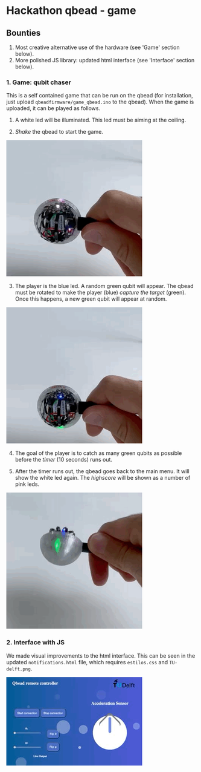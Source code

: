 # Hackathon qbead - game

## Bounties

1. Most creative alternative use of the hardware (see 'Game' section below).
2. More polished JS library: updated html interface (see 'Interface' section below).

### 1. Game: qubit chaser
This is a self contained game that can be run on the qbead (for installation, just upload `qbeadfirmware/game_qbead.ino` to the qbead).
When the game is uploaded, it can be played as follows.

1. A white led will be illuminated. This led must be aiming at the ceiling.

2. *Shake* the qbead to start the game.

![](https://github.com/AlvaroGI/qbead-hackathon/blob/main/gifs/start.gif)

3. The player is the blue led. A random green qubit will appear. The qbead must be rotated to make the player (blue) *capture the target* (green). Once this happens, a new green qubit will appear at random.

![](https://github.com/AlvaroGI/qbead-hackathon/blob/main/gifs/game.gif)

4. The goal of the player is to catch as many green qubits as possible before the *timer* (10 seconds) runs out.

5. After the timer runs out, the qbead goes back to the main menu. It will show the white led again. The *highscore* will be shown as a number of pink leds.

![](https://github.com/AlvaroGI/qbead-hackathon/blob/main/gifs/gameover.gif)

### 2. Interface with JS
We made visual improvements to the html interface. This can be seen in the updated `notifications.html` file, which requires `estilos.css` and `TU-delft.png`.

![](https://github.com/AlvaroGI/qbead-hackathon/blob/main/gifs/interface.gif)
